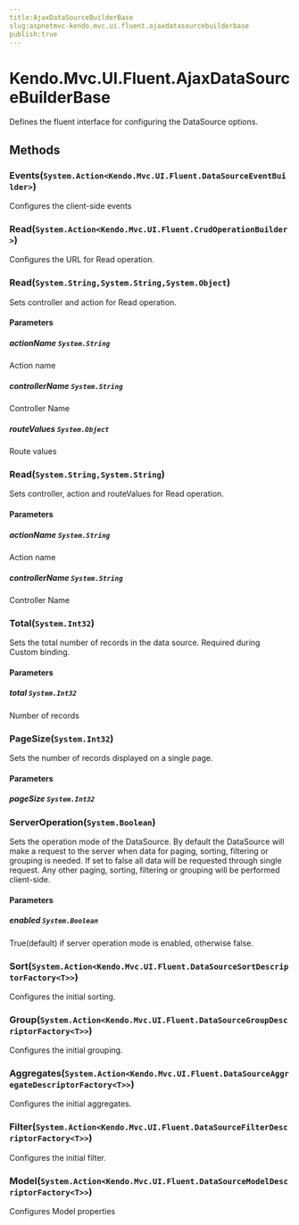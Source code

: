 ```yaml
---
title:AjaxDataSourceBuilderBase
slug:aspnetmvc-kendo.mvc.ui.fluent.ajaxdatasourcebuilderbase
publish:true
---
```


# Kendo.Mvc.UI.Fluent.AjaxDataSourceBuilderBase
Defines the fluent interface for configuring the DataSource options.



## Methods

### Events(`System.Action<Kendo.Mvc.UI.Fluent.DataSourceEventBuilder>`)
Configures the client-side events





### Read(`System.Action<Kendo.Mvc.UI.Fluent.CrudOperationBuilder>`)
Configures the URL for Read operation.





### Read(`System.String,System.String,System.Object`)
Sets controller and action for Read operation.


#### Parameters

##### actionName `System.String`
Action name

##### controllerName `System.String`
Controller Name

##### routeValues `System.Object`
Route values





### Read(`System.String,System.String`)
Sets controller, action and routeValues for Read operation.


#### Parameters

##### actionName `System.String`
Action name

##### controllerName `System.String`
Controller Name





### Total(`System.Int32`)
Sets the total number of records in the data source. Required during Custom binding.


#### Parameters

##### total `System.Int32`
Number of records





### PageSize(`System.Int32`)
Sets the number of records displayed on a single page.


#### Parameters

##### pageSize `System.Int32`






### ServerOperation(`System.Boolean`)
Sets the operation mode of the DataSource. 
            By default the DataSource will make a request to the server when data for paging, sorting, 
            filtering or grouping is needed. If set to false all data will be requested through single request. 
            Any other paging, sorting, filtering or grouping will be performed client-side.


#### Parameters

##### enabled `System.Boolean`
True(default) if server operation mode is enabled, otherwise false.





### Sort(`System.Action<Kendo.Mvc.UI.Fluent.DataSourceSortDescriptorFactory<T>>`)
Configures the initial sorting.





### Group(`System.Action<Kendo.Mvc.UI.Fluent.DataSourceGroupDescriptorFactory<T>>`)
Configures the initial grouping.





### Aggregates(`System.Action<Kendo.Mvc.UI.Fluent.DataSourceAggregateDescriptorFactory<T>>`)
Configures the initial aggregates.





### Filter(`System.Action<Kendo.Mvc.UI.Fluent.DataSourceFilterDescriptorFactory<T>>`)
Configures the initial filter.





### Model(`System.Action<Kendo.Mvc.UI.Fluent.DataSourceModelDescriptorFactory<T>>`)
Configures Model properties







